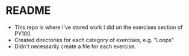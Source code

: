 # README #

- This repo is where I've stored work I did on the exercises section of PY100.
- Created directories for each category of exercises, e.g. "Loops"
- Didn't necessarily create a file for each exercise. 
